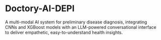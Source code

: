 # Doctory-AI-DEPI
A multi-modal AI system for preliminary disease diagnosis, integrating CNNs and XGBoost models with an LLM-powered conversational interface to deliver empathetic, easy-to-understand health insights.
